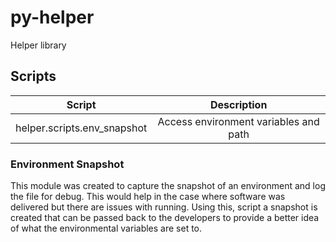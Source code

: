 # py-helper
Helper library

## Scripts
| Script | Description |
| :-: | :-: |
| helper.scripts.env_snapshot | Access environment variables and path |

### Environment Snapshot
This module was created to capture the snapshot of an environment and log the file for debug.  This would help in the case where software was delivered but there are issues with running.  Using this, script a snapshot is created that can be passed back to the developers to provide a better idea of what the environmental variables are set to.